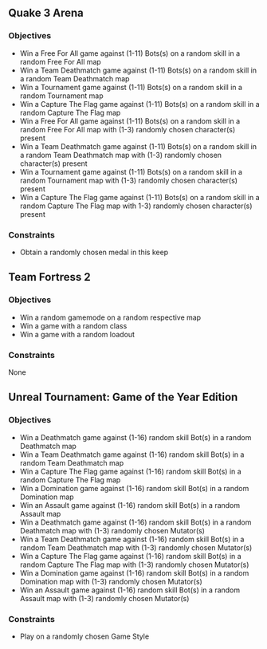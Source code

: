 ## Quake 3 Arena
### Objectives
- Win a Free For All game against (1-11) Bots(s) on a random skill in a random Free For All map
- Win a Team Deathmatch game against (1-11) Bots(s) on a random skill in a random Team Deathmatch map
- Win a Tournament game against (1-11) Bots(s) on a random skill in a random Tournament map
- Win a Capture The Flag game against (1-11) Bots(s) on a random skill in a random Capture The Flag map
- Win a Free For All game against (1-11) Bots(s) on a random skill in a random Free For All map with (1-3) randomly chosen character(s) present
- Win a Team Deathmatch game against (1-11) Bots(s) on a random skill in a random Team Deathmatch map with (1-3) randomly chosen character(s) present
- Win a Tournament game against (1-11) Bots(s) on a random skill in a random Tournament map with (1-3) randomly chosen character(s) present
- Win a Capture The Flag game against (1-11) Bots(s) on a random skill in a random Capture The Flag map with 1-3) randomly chosen character(s) present

### Constraints
- Obtain a randomly chosen medal in this keep

## Team Fortress 2
### Objectives
- Win a random gamemode on a random respective map
- Win a game with a random class
- Win a game with a random loadout

### Constraints
None

## Unreal Tournament: Game of the Year Edition
### Objectives
- Win a Deathmatch game against (1-16) random skill Bot(s) in a random Deathmatch map
- Win a Team Deathmatch game against (1-16) random skill Bot(s) in a random Team Deathmatch map
- Win a Capture The Flag game against (1-16) random skill Bot(s) in a random Capture The Flag map
- Win a Domination game against (1-16) random skill Bot(s) in a random Domination map
- Win an Assault game against (1-16) random skill Bot(s) in a random Assault map
- Win a Deathmatch game against (1-16) random skill Bot(s) in a random Deathmatch map with (1-3) randomly chosen Mutator(s)
- Win a Team Deathmatch game against (1-16) random skill Bot(s) in a random Team Deathmatch map with (1-3) randomly chosen Mutator(s)
- Win a Capture The Flag game against (1-16) random skill Bot(s) in a random Capture The Flag map with (1-3) randomly chosen Mutator(s)
- Win a Domination game against (1-16) random skill Bot(s) in a random Domination map with (1-3) randomly chosen Mutator(s)
- Win an Assault game against (1-16) random skill Bot(s) in a random Assault map with (1-3) randomly chosen Mutator(s)

### Constraints
- Play on a randomly chosen Game Style
